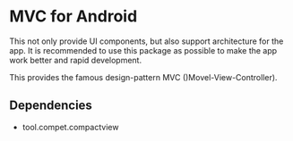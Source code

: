 # MVC for Android

This not only provide UI components, but also support architecture for the app.
It is recommended to use this package as possible to make the app work better and rapid development.

This provides the famous design-pattern MVC ()Movel-View-Controller).


## Dependencies

- tool.compet.compactview
